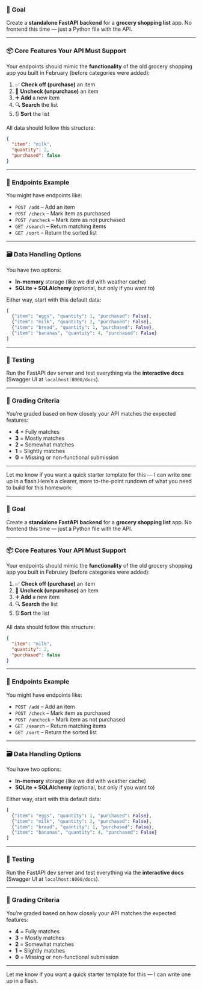 ### 🎯 **Goal**  
Create a **standalone FastAPI backend** for a **grocery shopping list** app. No frontend this time — just a Python file with the API.

---

### 📦 **Core Features Your API Must Support**
Your endpoints should mimic the **functionality** of the old grocery shopping app you built in February (before categories were added):

1. ✅ **Check off (purchase)** an item  
2. 🚫 **Uncheck (unpurchase)** an item  
3. ➕ **Add** a new item  
4. 🔍 **Search** the list  
5. 🔃 **Sort** the list  

All data should follow this structure:
```json
{
  "item": "milk",
  "quantity": 2,
  "purchased": false
}
```

---

### 🔧 **Endpoints Example**
You might have endpoints like:
- `POST /add` – Add an item  
- `POST /check` – Mark item as purchased  
- `POST /uncheck` – Mark item as not purchased  
- `GET /search` – Return matching items  
- `GET /sort` – Return the sorted list  

---

### 🗃️ **Data Handling Options**
You have two options:
- **In-memory** storage (like we did with weather cache)  
- **SQLite + SQLAlchemy** (optional, but only if you want to)

Either way, start with this default data:
```python
[
  {"item": "eggs", "quantity": 1, "purchased": False},
  {"item": "milk", "quantity": 2, "purchased": False},
  {"item": "bread", "quantity": 1, "purchased": False},
  {"item": "bananas", "quantity": 4, "purchased": False}
]
```

---

### 🧪 **Testing**
Run the FastAPI dev server and test everything via the **interactive docs** (Swagger UI at `localhost:8000/docs`).

---

### 📝 **Grading Criteria**
You’re graded based on how closely your API matches the expected features:

- **4** = Fully matches  
- **3** = Mostly matches  
- **2** = Somewhat matches  
- **1** = Slightly matches  
- **0** = Missing or non-functional submission  

---

Let me know if you want a quick starter template for this — I can write one up in a flash.Here’s a clearer, more to-the-point rundown of what you need to build for this homework:

---

### 🎯 **Goal**  
Create a **standalone FastAPI backend** for a **grocery shopping list** app. No frontend this time — just a Python file with the API.

---

### 📦 **Core Features Your API Must Support**
Your endpoints should mimic the **functionality** of the old grocery shopping app you built in February (before categories were added):

1. ✅ **Check off (purchase)** an item  
2. 🚫 **Uncheck (unpurchase)** an item  
3. ➕ **Add** a new item  
4. 🔍 **Search** the list  
5. 🔃 **Sort** the list  

All data should follow this structure:
```json
{
  "item": "milk",
  "quantity": 2,
  "purchased": false
}
```

---

### 🔧 **Endpoints Example**
You might have endpoints like:
- `POST /add` – Add an item  
- `POST /check` – Mark item as purchased  
- `POST /uncheck` – Mark item as not purchased  
- `GET /search` – Return matching items  
- `GET /sort` – Return the sorted list  

---

### 🗃️ **Data Handling Options**
You have two options:
- **In-memory** storage (like we did with weather cache)  
- **SQLite + SQLAlchemy** (optional, but only if you want to)

Either way, start with this default data:
```python
[
  {"item": "eggs", "quantity": 1, "purchased": False},
  {"item": "milk", "quantity": 2, "purchased": False},
  {"item": "bread", "quantity": 1, "purchased": False},
  {"item": "bananas", "quantity": 4, "purchased": False}
]
```

---

### 🧪 **Testing**
Run the FastAPI dev server and test everything via the **interactive docs** (Swagger UI at `localhost:8000/docs`).

---

### 📝 **Grading Criteria**
You’re graded based on how closely your API matches the expected features:

- **4** = Fully matches  
- **3** = Mostly matches  
- **2** = Somewhat matches  
- **1** = Slightly matches  
- **0** = Missing or non-functional submission  

---

Let me know if you want a quick starter template for this — I can write one up in a flash.